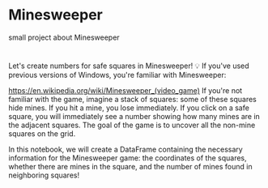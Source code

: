 # Minesweeper
small project about Minesweeper
<h1></h1>

<h1></h1>
Let's create numbers for safe squares in Minesweeper!
💡 If you've used previous versions of Windows, you're familiar with Minesweeper:

https://en.wikipedia.org/wiki/Minesweeper_(video_game)
If you're not familiar with the game, imagine a stack of squares: some of these squares hide mines. If you hit a mine, you lose immediately. If you click on a safe square, you will immediately see a number showing how many mines are in the adjacent squares. The goal of the game is to uncover all the non-mine squares on the grid.

In this notebook, we will create a DataFrame containing the necessary information for the Minesweeper game: the coordinates of the squares, whether there are mines in the square, and the number of mines found in neighboring squares!

